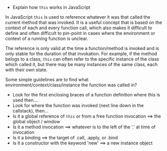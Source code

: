 * Explain how `this` works in JavaScript

In JavaScript `this` is used to reference whatever it was that called the current method that was invoked.  It is a useful concept that is based on the context of each and every function call, which also makes it difficult to define and often difficult to pin-point in cases where the environment or context of a running function is unclear.

The reference is only valid at the time a function/method is invoked and is only stable for the duration of that invokation.  For example, if the method belogs to a class, `this` can often refer to the specific instance of the class which called it, but there may be many instances of the same class, each with their own state.

Some simple guidelines are to find what environment/context/class/instance the function was called in?

- Look for the first enclosing braces of a function definition where this is used then....
- Look for where the function was invoked (next line down in the callstack), then...
- Is it a global reference of `this` or from a free function invocation ==> the global object / window
- Is it a method invocation ==> whatever is to the left of the '.' at time of invocation
- Is it a binding ==> the target of .call, .apply, or .bind
- Is it a constructor with the keyword 'new' ==> a new instance object
